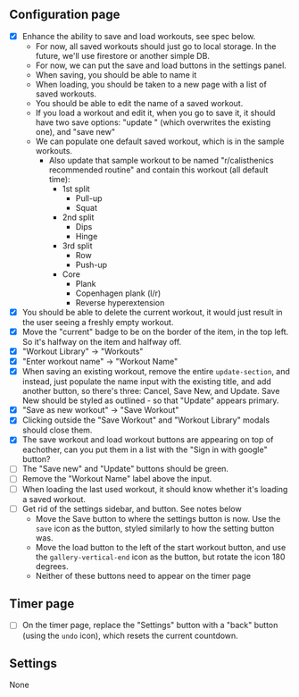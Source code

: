 ## Configuration page

- [x] Enhance the ability to save and load workouts, see spec below.
  - For now, all saved workouts should just go to local storage. In the future, we'll use firestore or another simple DB.
  - For now, we can put the save and load buttons in the settings panel.
  - When saving, you should be able to name it
  - When loading, you should be taken to a new page with a list of saved workouts.
  - You should be able to edit the name of a saved workout.
  - If you load a workout and edit it, when you go to save it, it should have two save options: "update <name of workout>" (which overwrites the existing one), and "save new"
  - We can populate one default saved workout, which is in the sample workouts.
    - Also update that sample workout to be named "r/calisthenics recommended routine" and contain this workout (all default time):
        - 1st split
            - Pull-up
            - Squat
        - 2nd split
            - Dips
            - Hinge
        - 3rd split
            - Row
            - Push-up
        - Core
            - Plank
            - Copenhagen plank (l/r)
            - Reverse hyperextension
-  [x] You should be able to delete the current workout, it would just result in the user seeing a freshly empty workout.
-  [x] Move the "current" badge to be on the border of the item, in the top left. So it's halfway on the item and halfway off.
-  [x] "Workout Library" -> "Workouts"
-  [x] "Enter workout name" -> "Workout Name"
-  [x] When saving an existing workout, remove the entire `update-section`, and instead, just populate the name input with the existing title, and add another button, so there's three: Cancel, Save New, and Update. Save New should be styled as outlined - so that "Update" appears primary.
-  [x] "Save as new workout" -> "Save Workout"
-  [x] Clicking outside the "Save Workout" and "Workout Library" modals should close them.
-  [x] The save workout and load workout buttons are appearing on top of eachother, can you put them in a list with the "Sign in with google" button?
-  [ ] The "Save new" and "Update" buttons should be green.
-  [ ] Remove the "Workout Name" label above the input.
-  [ ] When loading the last used workout, it should know whether it's loading a saved workout.
-  [ ] Get rid of the settings sidebar, and button. See notes below
   - Move the Save button to where the settings button is now. Use the `save` icon as the button, styled similarly to how the setting button was.
   - Move the load button to the left of the start workout button, and use the `gallery-vertical-end` icon as the button, but rotate the icon 180 degrees.
   - Neither of these buttons need to appear on the timer page

## Timer page

-  [ ] On the timer page, replace the "Settings" button with a "back" button (using the `undo` icon), which resets the current countdown.

## Settings

None
